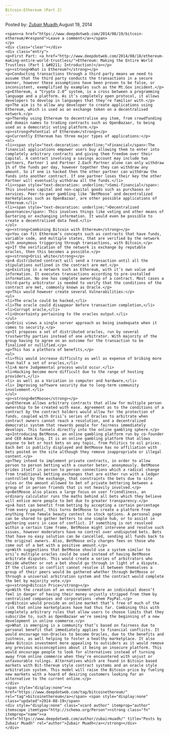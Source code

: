 ```yaml
---
Bitcoin-Ethereum (Part 2)
---
```

<article class="post-listing post-6532 post type-post status-publish format-standard has-post-thumbnail hentry  tag-bitcoinethereum">
    <div class="post-inner">
        <span>Posted by: <a href="https://www.deepdotweb.com/author/zubairmuadh/" title="">Zubair Muadh </a></span>
    <span>August 19, 2014</span>
    
    <span><a href="https://www.deepdotweb.com/2014/08/19/bitcoin-ethereum/#respond">Leave a comment</a></span>
    </p>
    <div class="clear"></div>
    <div class="entry">
    <p>First Part: <a href="http://www.deepdotweb.com/2014/08/18/ethereum-making-entire-world-trustless/">Ethereum: Making the Entire World Trustless (Part 1 &#8211; Introduction)</a></p>
    <p><strong>What is Ethereum?</strong></p>
    <p>Conducting transactions through a third party means we need to assume that the third party conducts the transactions in a secure manner, however these assumptions have been proven to be false, or inconsistent, exemplified by examples such as the Mt.Gox incident.</p>
    <p>Ethereum, a “Crypto 2.0” system, is a cross between a programming language and a platform. As it’s completely open protocol, it allows developers to develop in languages that they’re familiar with.</p>
    <p>The aim is to allow any developer to create applications using Ethereum, which is used as an exchange token on a decentralised network.</p>
    <p>Thereby using Ethereum to decentralise any item, from crowdfunding and domain names to trading contracts such as OpenBazaar, to being used as a democratic voting platform.</p>
    <p><strong>Potential of Ethereum</strong></p>
    <p>Currently Ethereum has three major types of applications:</p>
    <ol>
    <li><span style="text-decoration: underline;">Financial</span>:The financial applications empower users buy allowing them to enter into completely arbitrary contracts and giving them freedom over their Capital. A contract involving a savings account may include two partners, Partner 1 and Partner 2.Each Partner alone can only withdraw 1% of the funds per day, however together they can withdraw any amount. So if one is hacked then the other partner can withdraw the funds into another contract. If one partner loses their key the other Partner will eventually withdraw all the funds.</li>
    <li><span style="text-decoration: underline;">Semi-financial</span>: This involves capital and non-capital goods such as purchases or services. Peer-to-peer gambling like ‘BetMoose’ and decentralized marketplaces such as OpenBazaar, are other possible applications of Ethereum.</li>
    <li><span style="text-decoration: underline;">Decentralised governance</span>: This involves things like voting and other means of bartering or exchanging information. It would even be possible to create a decentralized data feed.</li>
    </ol>
    <p><strong>Combining Bitcoin with Ethereum</strong></p>
    <p>You can fit Ethereum’s concepts such as contracts that have funds, variable code, and multiple states, that are verified by the network with anonymous triggering through transactions, with Bitcoin.</p>
    <p>If the verification of the network is exchange by reputable oracles, then this becomes a possible.</p>
    <p><strong>Orisi white</strong></p>
    <p>A distributed contract will send a transaction until all the stipulations outlined in the contract are met.</p>
    <p>Existing in a network such as Ethereum, with it’s own value and information. It executes transactions according to pre-installed information. No one has complete ownership of a contract. Most cases a third-party arbitrator is needed to verify that the conditions of the contract are met, commonly known as Oracle.</p>
    <p>This would however create several Vulnerabilities:</p>
    <ul>
    <li>The oracle could be hacked,</li>
    <li>The oracle could disappear before transaction completion,</li>
    <li>Corrupt oracle,</li>
    <li>Uncertainty pertaining to the oracles output.</li>
    </ul>
    <p>Orisi views a single server approach as being inadequate when it comes to security.</p>
    <p>It proposes a set of distributed oracles, run by several trustworthy parties instead of one arbitrator. With majority of the group having to agree on an outcome for the transaction to be finalized or nullified.</p>
    <p>This has a plethora of benefits,</p>
    <ul>
    <li>This would increase difficulty as well as expense of bribing more than half a set of oracles,</li>
    <li>A more Judgemental process would occur.</li>
    <li>Hacking become more difficult due to the range of hosting providers,</li>
    <li> as well as a Variation in computer and hardware,</li>
    <li> Improving software security due to long-term community involvement.</li>
    </ul>
    <p><strong>BetMoose</strong></p>
    <p>Ethereum allows arbitrary contracts that allow for multiple person ownership to be created with ease. Agreement as to the conditions of a contract by the contract holders would allow for the protection of funds, coupled with Orisi’s series of Oracles to arbitrate when contract owners cannot reach a resolution, and a decentralized democratic system that rewards people for fairness immediately develops. This funnels directly into the online gambling sphere.</p>
    <p>Introducing BetMoose, an online gambling platform run by co-founder and CEO Adam King. It is an online gambling platform that allows anyone to bet or host bets on any topic, from Politics to oil prices. Each bet is publicly displayed and BetMoose has no affiliation with bets posted on the site although they remove inappropriate or illegal content.</p>
    <p>They intend to implement private contracts, in order to allow person to person betting with a counter beter, anonymously. BetMoose prides itself in person to person connections which a radical change from traditional betting exchanges that are either run with a ledger controlled by the exchange, that constraints the bets due to site rules or the amount allowed to bet of private bettering between a group of in person friends that is not heavily involved.</p>
    <p>BetMoose also places a large focus on user friendliness, an ordinary calculator runs the maths behind all bets which they believe will entice more people to bet due to greater transparency.</p>
    <p>A host can benefit from betting by accepting a certain percentage from every payout, this turns BetMoose to create a platform from anything from female beauty contest to stock options. A personal page can be shared to gather betters to one simple hub, or to assist in gathering users in case of conflict. If something is not resolved within a certain time frame, BetMoose might intervene and resolve such issues, however moderators have no control over undisputed bets. Bets that have no easy solution can be cancelled, sending all funds back to the original owners. Also, BetMoose only charges fees on those who come out of a bet with a positive amount.</p>
    <p>With suggestions that BetMoose should use a system similar to orsi’s multiple oracles could be used instead of having BetMoose arbitrate disputes. This would create a series of arbitrators who decide whether or not a bet should go through in light of a dispute. If the clients in conflict cannot resolve it between themselves a group of their peers would be gathered whether through BetMoose or through a universal arbitration system and the contract would complete the bet by majority vote.</p>
    <p><strong>Bitcoin Price</strong></p>
    <p>With the creation of an environment where an individual doesn’t feel in danger of having their money unjustly stripped from them by centralised companies and corporations -ehem PayPal.</p>
    <p>Bitcoin would provide an online market that’s free of much of the risk that online marketplaces have had thus far. Combining this with completely arbitrary rules that allow users to choose limits that they subscribe to, such as OpenBazaar we’re seeing the beginning of a new development in online commerce.</p>
    <p>What is emerging is a community that’s based on fairness due to personal benefit that immediately applies to financial conflicts. It would encourage non-Oracles to become Oracles, due to the benefits and justness, as well helping to foster a healthy marketplace. It also make Bitcoin investment more appealing to outsiders as it would remove any previous misconceptions about it being an insecure platform. This would encourage people to look for alternatives instead of turning away from online commerce when they’re encountered with unjust or unfavourable rulings. Alternatives which are found in Bitcoin based markets with Bit-thereum style contract systems and an oracle style arbitration system. This model will raise the Bitcoin price by fueling new markets with a hoard of desiring customers looking for an alternative to the current online.</p>
    </div>
    <span style="display:none"><a href="https://www.deepdotweb.com/tag/bitcoinethereum/" rel="tag">bitcoinethereum</a></span> <span style="display:none" class="updated">2014-08-19</span>
    <div style="display:none" class="vcard author" itemprop="author" itemscope itemtype="http://schema.org/Person"><strong class="fn" itemprop="name"><a href="https://www.deepdotweb.com/author/zubairmuadh/" title="Posts by Zubair Muadh" rel="author">Zubair Muadh</a></strong></div>
    </div>
</article>


